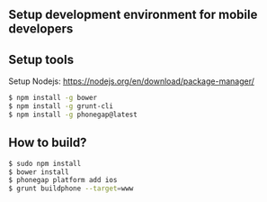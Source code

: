 ## Setup development environment for mobile developers

## Setup tools
Setup Nodejs: https://nodejs.org/en/download/package-manager/

```bash
$ npm install -g bower
$ npm install -g grunt-cli
$ npm install -g phonegap@latest
```
## How to build?

```bash
$ sudo npm install
$ bower install
$ phonegap platform add ios
$ grunt buildphone --target=www
```